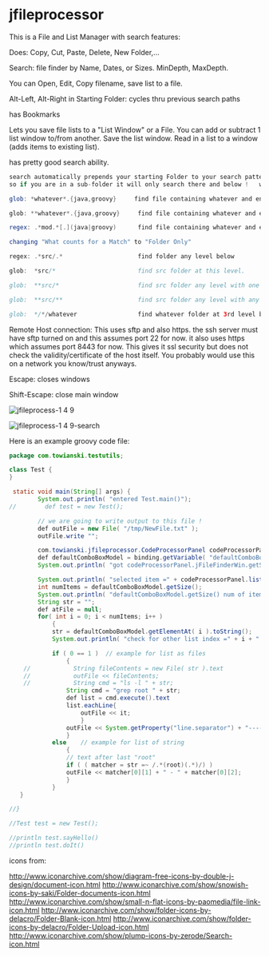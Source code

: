 # jfileprocessor

This is a File and List Manager with search features: 

Does: Copy, Cut, Paste, Delete, New Folder,...

Search:
file finder by Name, Dates, or Sizes. MinDepth, MaxDepth.

You can Open, Edit, Copy filename, save list to a file.

Alt-Left, Alt-Right in Starting Folder: cycles thru previous search paths

has Bookmarks

Lets you save file lists to a "List Window" or a File.
You can add or subtract 1 list window to/from another.
Save the list window.
Read in a list to a window (adds items to existing list).

has pretty good search ability.

```java
search automatically prepends your starting Folder to your search pattern
so if you are in a sub-folder it will only search there and below !   watch for this if you do not find what you think.

glob: *whatever*.{java,groovy}     find file containing whatever and ending in .java or .groovy

glob: **whatever*.{java,groovy}     find file containing whatever and ending in .java or .groovy in any sub-folder level.

regex: .*mod.*[.](java|groovy)      find file containing whatever and ending in .java or .groovy in any sub-folder level. note [.] as \. does not work.

changing "What counts for a Match" to "Folder Only"

regex: .*src/.*                     find folder any level below

glob:  *src/*                       find src folder at this level.

glob:  **src/*                      find src folder any level with one sub-folder like ...../src/com

glob:  **src/**                     find src folder any level with any sub-folders like ...../src......

glob:  */*/whatever                 find whatever folder at 3rd level below starting folder
```


Remote Host connection:  This uses sftp and also https. 
the ssh server must have sftp turned on and this assumes port 22 for now.
it also uses https which assumes port 8443 for now. This gives it ssl security but does not check the validity/certificate of the host itself. You probably would use this on a network you know/trust anyways.

Escape: closes windows

Shift-Escape: close main window

![jfileprocess-1 4 9](https://user-images.githubusercontent.com/1928413/29250295-63377776-800e-11e7-93d8-53a006ddeb2d.png)

![jfileprocess-1 4 9-search](https://user-images.githubusercontent.com/1928413/29250304-7ed32dea-800e-11e7-80dc-baefc0c47cb3.png)


Here is an example groovy code file:

```java
package com.towianski.testutils;

class Test {
}

 static void main(String[] args) {
        System.out.println( "entered Test.main()");
//        def test = new Test();

        // we are going to write output to this file !
        def outFile = new File( "/tmp/NewFile.txt" );
        outFile.write "";

        com.towianski.jfileprocessor.CodeProcessorPanel codeProcessorPanel = binding.getVariable( "codeProcessorPanel" );
        def defaultComboBoxModel = binding.getVariable( "defaultComboBoxModel" );
        System.out.println( "got codeProcessorPanel.jFileFinderWin.getStartingFolder() =" + codeProcessorPanel.jFileFinderWin.getStartingFolder() + "=" );

        System.out.println( "selected item =" + codeProcessorPanel.listOfLists.getSelectedItem() + "=" );
        int numItems = defaultComboBoxModel.getSize();
        System.out.println( "defaultComboBoxModel.getSize() num of items =" + numItems + "=" );
        String str = "";
        def atFile = null;
        for( int i = 0; i < numItems; i++ )
            {
            str = defaultComboBoxModel.getElementAt( i ).toString();
            System.out.println( "check for other list index =" + i + "   str =" + str + "=" );

            if ( 0 == 1 )  // example for list as files
                {
    //            String fileContents = new File( str ).text
    //            outFile << fileContents;
    //            String cmd = "ls -l " + str;
                String cmd = "grep root " + str;
                def list = cmd.execute().text
                list.eachLine{
                    outFile << it;
                    }
                outFile << System.getProperty("line.separator") + "-------------------------------------" + System.getProperty("line.separator");
                }
            else    // example for list of string
                {
                // text after last "root"
                if ( ( matcher = str =~ /.*(root)(.*)/) )
                outFile << matcher[0][1] + " - " + matcher[0][2];
                }
            }
   }  

//}

//Test test = new Test();

//println test.sayHello() 
//println test.doIt() 
```

icons from:

http://www.iconarchive.com/show/diagram-free-icons-by-double-j-design/document-icon.html
http://www.iconarchive.com/show/snowish-icons-by-saki/Folder-documents-icon.html
http://www.iconarchive.com/show/small-n-flat-icons-by-paomedia/file-link-icon.html
http://www.iconarchive.com/show/folder-icons-by-delacro/Folder-Blank-icon.html
http://www.iconarchive.com/show/folder-icons-by-delacro/Folder-Upload-icon.html
http://www.iconarchive.com/show/plump-icons-by-zerode/Search-icon.html
